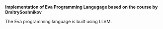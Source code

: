 **Implementation of Eva Programming Langugage based on the course by DmitrySoshnikov**

The Eva programming language is built using LLVM.